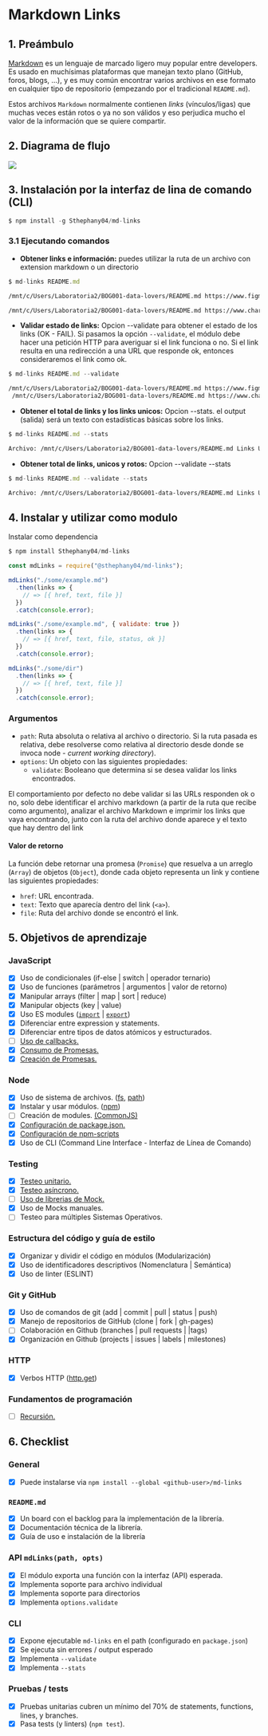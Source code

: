 # Markdown Links

## 1. Preámbulo

[Markdown](https://es.wikipedia.org/wiki/Markdown) es un lenguaje de marcado
ligero muy popular entre developers. Es usado en muchísimas plataformas que
manejan texto plano (GitHub, foros, blogs, ...), y es muy común
encontrar varios archivos en ese formato en cualquier tipo de repositorio
(empezando por el tradicional `README.md`).

Estos archivos `Markdown` normalmente contienen _links_ (vínculos/ligas) que
muchas veces están rotos o ya no son válidos y eso perjudica mucho el valor de
la información que se quiere compartir.

## 2. Diagrama de flujo

<img src="Readme/Diagrama-de-flujo.png">

## 3. Instalación por la interfaz de lina de comando (CLI)

``` js
$ npm install -g Sthephany04/md-links
```

### 3.1 Ejecutando comandos 

- **Obtener links e información:** puedes utilizar la ruta de un archivo con extension markdown o un directorio

```js
$ md-links README.md
```
```sh
/mnt/c/Users/Laboratoria2/BOG001-data-lovers/README.md https://www.figma.com/file/hY1jmIMkONC7RzPzyUpz4P/Untitled  Figma

/mnt/c/Users/Laboratoria2/BOG001-data-lovers/README.md https://www.chartjs.org/  Chart.js

```

- **Validar estado de links:** Opcion --validate para obtener el estado de los links (OK - FAIL). 
Si pasamos la opción `--validate`, el módulo debe hacer una petición HTTP para
averiguar si el link funciona o no. Si el link resulta en una redirección a una
URL que responde ok, entonces consideraremos el link como ok.

```js
$ md-links README.md --validate
```

```sh
/mnt/c/Users/Laboratoria2/BOG001-data-lovers/README.md https://www.figma.com/file/hY1jmIMkONC7RzPzyUpz4P/Untitled OK 200 Figma
 /mnt/c/Users/Laboratoria2/BOG001-data-lovers/README.md https://www.chartjs.org/ OK 200 Chart.js
```

- **Obtener el total de links y los links unicos:** Opcion --stats. el output (salida) será un texto con estadísticas
básicas sobre los links. 

```js
$ md-links README.md --stats
```

```sh
Archivo: /mnt/c/Users/Laboratoria2/BOG001-data-lovers/README.md Links Unicos: 8 Links Totales: 8
```

- **Obtener total de links, unicos y rotos:** Opcion --validate --stats

```js
$ md-links README.md --validate --stats
```

```sh
Archivo: /mnt/c/Users/Laboratoria2/BOG001-data-lovers/README.md Links Unicos: 8 Links Totales: 8 Links rotos: 0
```

## 4. Instalar y utilizar como modulo

Instalar como dependencia

```js 
$ npm install Sthephany04/md-links
```


```js
const mdLinks = require("@sthephany04/md-links");

mdLinks("./some/example.md")
  .then(links => {
    // => [{ href, text, file }]
  })
  .catch(console.error);

mdLinks("./some/example.md", { validate: true })
  .then(links => {
    // => [{ href, text, file, status, ok }]
  })
  .catch(console.error);

mdLinks("./some/dir")
  .then(links => {
    // => [{ href, text, file }]
  })
  .catch(console.error);
```

### Argumentos

* `path`: Ruta absoluta o relativa al archivo o directorio. Si la ruta pasada es
  relativa, debe resolverse como relativa al directorio desde donde se invoca
  node - _current working directory_).
* `options`: Un objeto con las siguientes propiedades:
  - `validate`: Booleano que determina si se desea validar los links
    encontrados.

El comportamiento por defecto no debe validar si las URLs responden ok o no,
solo debe identificar el archivo markdown (a partir de la ruta que recibe como
argumento), analizar el archivo Markdown e imprimir los links que vaya
encontrando, junto con la ruta del archivo donde aparece y el texto
que hay dentro del link

#### Valor de retorno

La función debe retornar una promesa (`Promise`) que resuelva a un arreglo
(`Array`) de objetos (`Object`), donde cada objeto representa un link y contiene
las siguientes propiedades:

* `href`: URL encontrada.
* `text`: Texto que aparecía dentro del link (`<a>`).
* `file`: Ruta del archivo donde se encontró el link.

## 5. Objetivos de aprendizaje

### JavaScript

* [x] Uso de condicionales (if-else | switch | operador ternario)
* [x] Uso de funciones (parámetros | argumentos | valor de retorno)
* [x] Manipular arrays (filter | map | sort | reduce)
* [x] Manipular objects (key | value)
* [x] Uso ES modules ([`import`](https://developer.mozilla.org/en-US/docs/Web/JavaScript/Reference/Statements/import)
| [`export`](https://developer.mozilla.org/en-US/docs/Web/JavaScript/Reference/Statements/export))
* [x] Diferenciar entre expression y statements.
* [x] Diferenciar entre tipos de datos atómicos y estructurados.
* [ ] [Uso de callbacks.](https://developer.mozilla.org/es/docs/Glossary/Callback_function)
* [x] [Consumo de Promesas.](https://scotch.io/tutorials/javascript-promises-for-dummies#toc-consuming-promises)
* [x] [Creación de Promesas.](https://www.freecodecamp.org/news/how-to-write-a-javascript-promise-4ed8d44292b8/)

### Node

* [x] Uso de sistema de archivos. ([fs](https://nodejs.org/api/fs.html), [path](https://nodejs.org/api/path.html))
* [x] Instalar y usar módulos. ([npm](https://www.npmjs.com/))
* [ ] Creación de modules. [(CommonJS)](https://nodejs.org/docs/latest-v0.10.x/api/modules.html)
* [x] [Configuración de package.json.](https://docs.npmjs.com/files/package.json)
* [x] [Configuración de npm-scripts](https://docs.npmjs.com/misc/scripts)
* [x] Uso de CLI (Command Line Interface - Interfaz de Línea de Comando)

### Testing

* [x] [Testeo unitario.](https://jestjs.io/docs/es-ES/getting-started)
* [x] [Testeo asíncrono.](https://jestjs.io/docs/es-ES/asynchronous)
* [ ] [Uso de librerias de Mock.](https://jestjs.io/docs/es-ES/manual-mocks)
* [x] Uso de Mocks manuales.
* [ ] Testeo para múltiples Sistemas Operativos.

### Estructura del código y guía de estilo

* [x] Organizar y dividir el código en módulos (Modularización)
* [x] Uso de identificadores descriptivos (Nomenclatura | Semántica)
* [x] Uso de linter (ESLINT)

### Git y GitHub

* [x] Uso de comandos de git (add | commit | pull | status | push)
* [x] Manejo de repositorios de GitHub (clone | fork | gh-pages)
* [ ] Colaboración en Github (branches | pull requests | |tags)
* [x] Organización en Github (projects | issues | labels | milestones)

### HTTP

* [x] Verbos HTTP ([http.get](https://nodejs.org/api/http.html#http_http_get_options_callback))

### Fundamentos de programación

* [ ] [Recursión.](https://www.youtube.com/watch?v=lPPgY3HLlhQ)

## 6. Checklist

### General

* [x] Puede instalarse via `npm install --global <github-user>/md-links`

### `README.md`

* [x] Un board con el backlog para la implementación de la librería.
* [x] Documentación técnica de la librería.
* [x] Guía de uso e instalación de la librería

### API `mdLinks(path, opts)`

* [x] El módulo exporta una función con la interfaz (API) esperada.
* [x] Implementa soporte para archivo individual
* [x] Implementa soporte para directorios
* [x] Implementa `options.validate`

### CLI

* [x] Expone ejecutable `md-links` en el path (configurado en `package.json`)
* [x] Se ejecuta sin errores / output esperado
* [x] Implementa `--validate`
* [x] Implementa `--stats`

### Pruebas / tests

* [x] Pruebas unitarias cubren un mínimo del 70% de statements, functions,
  lines, y branches.
* [x] Pasa tests (y linters) (`npm test`).
